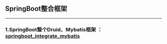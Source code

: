 ## SpringBoot整合框架

------

### 1.SpringBoot整个Druid、Mybatis框架  ：[springboot_integrate_mybatis](https://github.com/877148107/springboot_integrate/tree/master/springboot_integrate_mybatis)